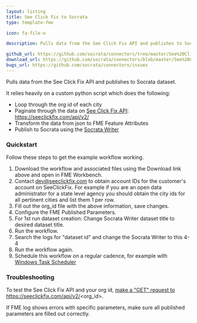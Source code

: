 ```yaml
---
layout: listing
title: See Click Fix to Socrata
type: template-fme

icon: fa-file-o

description: Pulls data from the See Click Fix API and publishes to Socrata dataset

github_url: https://github.com/socrata/connectors/tree/master/See%20Click%20Fix%20to%20Socrata
download_url: https://github.com/socrata/connectors/blob/master/See%20Click%20Fix%20to%20Socrata/SCF2Socrata.zip
bugs_url: https://github.com/socrata/connectors/issues
---
```


Pulls data from the See Click Fix API and publishes to Socrata dataset.

It relies heavily on a custom python script which does the following:

* Loop through the org id of each city
* Paginate through the data on [See Click Fix API](http://dev.seeclickfix.com/): [https://seeclickfix.com/api/v2/<orgid>](http://dev.seeclickfix.com/#url-format)
* Transform the data from json to FME Feature Attributes
* Publish to Socrata using the [Socrata Writer](https://dev.socrata.com/blog/2014/10/09/fme-socrata-writer.html)

### Quickstart

Follow these steps to get the example workflow working.

1. Download the workflow and associated files using the Download link above and open in FME Workbench.
2. Contact dev@seeclickfix.com to obtain account IDs for the customer's account on SeeClickFix. For example if you are an open data administrator for a state level agency you should obtain the city ids for all pertinent cities and list them 1 per row.
3. Fill out the org_id file with the above information, save changes.
4. Configure the FME Published Parameters.
5. For 1st run dataset creation: Change Socrata Writer dataset title to desired dataset title.
6. Run the workflow.
7. Search the logs for "dataset id" and change the Socrata Writer to this 4-4
8. Run the workflow again.
9. Schedule this workflow on a regular cadence, for example with [Windows Task Scheduler](https://support.socrata.com/hc/en-us/articles/215760118-Scheduling-a-DataSync-Update-Job-Using-Windows-Task-Scheduler)

### Troubleshooting
To test the See Click Fix API and your org id, [make a "GET" request to](https://chrome.google.com/webstore/detail/postman/fhbjgbiflinjbdggehcddcbncdddomop?utm_source=gmail) https://seeclickfix.com/api/v2/<org_id>.

If FME log shows errors with specific parameters, make sure all published parameters are filled out correctly.




